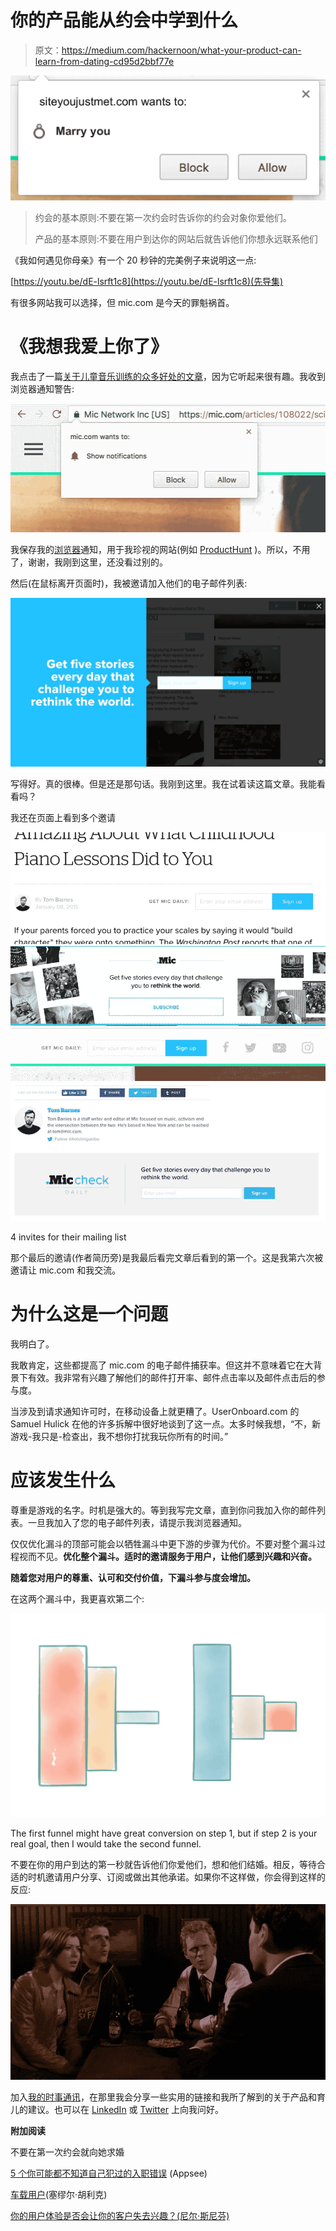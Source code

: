 # 你的产品能从约会中学到什么

> 原文：<https://medium.com/hackernoon/what-your-product-can-learn-from-dating-cd95d2bbf77e>

![](img/e2ad2a8cf887896dec5fba6ce9763235.png)

> 约会的基本原则:不要在第一次约会时告诉你的约会对象你爱他们。
> 
> 产品的基本原则:不要在用户到达你的网站后就告诉他们你想永远联系他们

《我如何遇见你母亲》有一个 20 秒钟的完美例子来说明这一点:

[https://youtu.be/dE-lsrft1c8](https://youtu.be/dE-lsrft1c8)(先导集)

有很多网站我可以选择，但 mic.com 是今天的罪魁祸首。

# **《我想我爱上你了》**

我点击了一篇[关于儿童音乐训练的众多好处的文章](https://mic.com/articles/108022/science-just-discovered-something-amazing-about-what-childhood-piano-lessons-did-to-you#.9uXi2BkIm)，因为它听起来很有趣。我收到浏览器通知警告:

![](img/9b247b4d6fe325366710eb4286e66670.png)

我保存我的[浏览器](https://hackernoon.com/tagged/browser)通知，用于我珍视的网站(例如 [ProductHunt](https://hackernoon.com/tagged/producthunt) )。所以，不用了，谢谢，我刚到这里，还没看过别的。

然后(在鼠标离开页面时)，我被邀请加入他们的电子邮件列表:

![](img/f782f4f848d7f3379cd2cfb5d985ebcf.png)

写得好。真的很棒。但是还是那句话。我刚到这里。我在试着读这篇文章。我能看看吗？

我还在页面上看到多个邀请

![](img/cd514a70bf27b635d7586ea5f51259c7.png)![](img/671b1ff3ddd150e81ee668a456956a38.png)![](img/a9856544840ae2645d2a93aa2ec79576.png)![](img/76e1a44c78c06901f21620746b8d0228.png)

4 invites for their mailing list

那个最后的邀请(作者简历旁)是我最后看完文章后看到的第一个。这是我第六次被邀请让 mic.com 和我交流。

# **为什么这是一个问题**

我明白了。

我敢肯定，这些都提高了 mic.com 的电子邮件捕获率。但这并不意味着它在大背景下有效。我非常有兴趣了解他们的邮件打开率、邮件点击率以及邮件点击后的参与度。

当涉及到请求通知许可时，在移动设备上就更糟了。UserOnboard.com 的 Samuel Hulick 在他的许多拆解中很好地谈到了这一点。太多时候我想，“不，新游戏-我只是-检查出，我不想你打扰我玩你所有的时间。”

# **应该发生什么**

尊重是游戏的名字。时机是强大的。等到我写完文章，直到你问我加入你的邮件列表。一旦我加入了您的电子邮件列表，请提示我浏览器通知。

仅仅优化漏斗的顶部可能会以牺牲漏斗中更下游的步骤为代价。不要对整个漏斗过程视而不见。**优化整个漏斗。适时的邀请服务于用户，让他们感到兴趣和兴奋。**

**随着您对用户的尊重、认可和交付价值，下漏斗参与度会增加。**

在这两个漏斗中，我更喜欢第二个:

![](img/cf35ddb81b443d63fa181f1f5afe4555.png)

The first funnel might have great conversion on step 1, but if step 2 is your real goal, then I would take the second funnel.

不要在你的用户到达的第一秒就告诉他们你爱他们，想和他们结婚。相反，等待合适的时机邀请用户分享、订阅或做出其他承诺。如果你不这样做，你会得到这样的反应:

![](img/db7205fb0f01dbcca42dca70cf32599c.png)

加入[我的时事通讯](https://ryanseamons.com/)，在那里我会分享一些实用的链接和我所了解到的关于产品和育儿的建议。也可以在 [LinkedIn](https://linkedin.com/in/ryanseamons) 或 [Twitter](https://twitter.com/ryanseamons) 上向我问好。

**附加阅读**

不要在第一次约会就向她求婚

[5 个你可能都不知道自己犯过的入职错误](https://blog.prototypr.io/5-onboarding-mistakes-you-might-not-even-know-youve-made-913c63f33b26#.p7wmkr1zl) (Appsee)

[车载用户](http://www.useronboard.com/)(塞缪尔·胡利克)

[你的用户体验是否会让你的客户失去兴趣？(尼尔·斯尼芬)](https://thegood.com/insights/bad-user-experience/)
